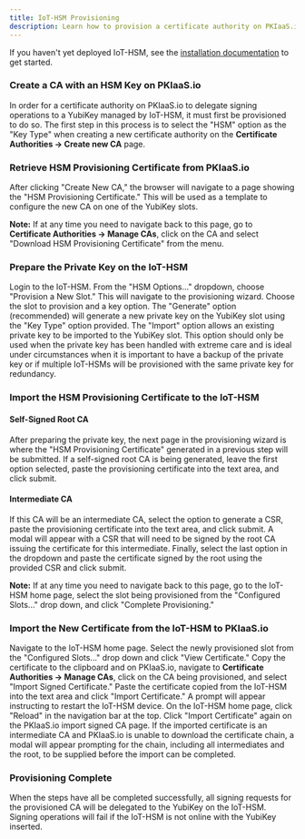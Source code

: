 ```yaml
---
title: IoT-HSM Provisioning
description: Learn how to provision a certificate authority on PKIaaS.io to delegate signing operations to a YubiKey managed by IoT-HSM.
---
```

If you haven't yet deployed IoT-HSM, see the [installation documentation](installation.md) to get started.

### Create a CA with an HSM Key on PKIaaS.io
In order for a certificate authority on PKIaaS.io to delegate signing operations to a YubiKey managed by IoT-HSM, it must first be provisioned to do so. The first step in this process is to select the "HSM" option as the "Key Type" when creating a new certificate authority on the **Certificate Authorities -> Create new CA** page.

### Retrieve HSM Provisioning Certificate from PKIaaS.io
After clicking "Create New CA," the browser will navigate to a page showing the "HSM Provisioning Certificate." This will be used as a template to configure the new CA on one of the YubiKey slots.

**Note:** If at any time you need to navigate back to this page, go to **Certificate Authorities -> Manage CAs**, click on the CA and select "Download HSM Provisioning Certificate" from the menu.

### Prepare the Private Key on the IoT-HSM
Login to the IoT-HSM. From the "HSM Options..." dropdown, choose "Provision a New Slot." This will navigate to the provisioning wizard. Choose the slot to provision and a key option. The "Generate" option (recommended) will generate a new private key on the YubiKey slot using the "Key Type" option provided. The "Import" option allows an existing private key to be imported to the YubiKey slot. This option should only be used when the private key has been handled with extreme care and is ideal under circumstances when it is important to have a backup of the private key or if multiple IoT-HSMs will be provisioned with the same private key for redundancy.

### Import the HSM Provisioning Certificate to the IoT-HSM
#### Self-Signed Root CA
After preparing the private key, the next page in the provisioning wizard is where the "HSM Provisioning Certificate" generated in a previous step will be submitted. If a self-signed root CA is being generated, leave the first option selected, paste the provisioning certificate into the text area, and click submit.
#### Intermediate CA
If this CA will be an intermediate CA, select the option to generate a CSR, paste the provisioning certificate into the text area, and click submit. A modal will appear with a CSR that will need to be signed by the root CA issuing the certificate for this intermediate. Finally, select the last option in the dropdown and paste the certificate signed by the root using the provided CSR and click submit.

**Note:** If at any time you need to navigate back to this page, go to the IoT-HSM home page, select the slot being provisioned from the "Configured Slots..." drop down, and click "Complete Provisioning."

### Import the New Certificate from the IoT-HSM to PKIaaS.io
Navigate to the IoT-HSM home page. Select the newly provisioned slot from the "Configured Slots..." drop down and click "View Certificate." Copy the certificate to the clipboard and on PKIaaS.io, navigate to **Certificate Authorities -> Manage CAs**, click on the CA being provisioned, and select "Import Signed Certificate." Paste the certificate copied from the IoT-HSM into the text area and click "Import Certificate." A prompt will appear instructing to restart the IoT-HSM device. On the IoT-HSM home page, click "Reload" in the navigation bar at the top. Click "Import Certificate" again on the PKIaaS.io import signed CA page. If the imported certificate is an intermediate CA and PKIaaS.io is unable to download the certificate chain, a modal will appear prompting for the chain, including all intermediates and the root, to be supplied before the import can be completed.

### Provisioning Complete
When the steps have all be completed successfully, all signing requests for the provisioned CA will be delegated to the YubiKey on the IoT-HSM. Signing operations will fail if the IoT-HSM is not online with the YubiKey inserted.
